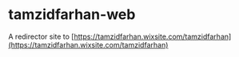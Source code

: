 # tamzidfarhan-web
A redirector site to [https://tamzidfarhan.wixsite.com/tamzidfarhan](https://tamzidfarhan.wixsite.com/tamzidfarhan)
